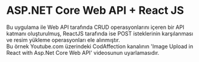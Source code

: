 # ASP.NET Core Web API + React JS

Bu uygulama ile Web API tarafında CRUD operasyonlarını içeren bir API katmanı oluşturulmuş,
ReactJS tarafında ise POST isteklerinin karşılanması ve resim yükleme operasyonları ele alınmıştır.
<br>
Bu örnek Youtube.com üzerindeki CodAffection kanalının 'Image Upload in React with Asp.Net Core Web API' videosunun uyarlamasıdır.
